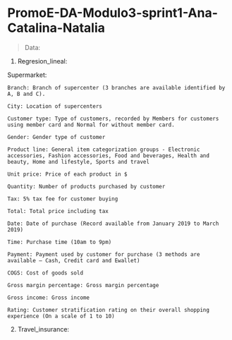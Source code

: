 # PromoE-DA-Modulo3-sprint1-Ana-Catalina-Natalia

> Data:

1. Regresion_lineal:

Supermarket:

    Branch: Branch of supercenter (3 branches are available identified by A, B and C).
    
    City: Location of supercenters

    Customer type: Type of customers, recorded by Members for customers using member card and Normal for without member card.

    Gender: Gender type of customer
    
    Product line: General item categorization groups - Electronic accessories, Fashion accessories, Food and beverages, Health and beauty, Home and lifestyle, Sports and travel

    Unit price: Price of each product in $

    Quantity: Number of products purchased by customer

    Tax: 5% tax fee for customer buying

    Total: Total price including tax

    Date: Date of purchase (Record available from January 2019 to March 2019)

    Time: Purchase time (10am to 9pm)

    Payment: Payment used by customer for purchase (3 methods are available – Cash, Credit card and Ewallet)

    COGS: Cost of goods sold

    Gross margin percentage: Gross margin percentage

    Gross income: Gross income

    Rating: Customer stratification rating on their overall shopping experience (On a scale of 1 to 10)

2. Travel_insurance:
